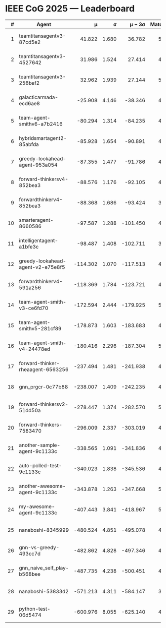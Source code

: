 # IEEE CoG 2025 — Leaderboard

| # | Agent | μ | σ | μ − 3σ | Matches | Updated |
|---:|---|---:|---:|---:|---:|---|
| 1 | teamtitansagentv3-87cd5e2 | 41.822 | 1.680 | 36.782 | 5052 | 2025-08-19 01:42 |
| 2 | teamtitansagentv3-4527642 | 31.986 | 1.524 | 27.414 | 4900 | 2025-08-19 01:42 |
| 3 | teamtitansagentv3-256baf2 | 32.962 | 1.939 | 27.144 | 5172 | 2025-08-19 01:42 |
| 4 | galacticarmada-ecd6ae8 | -25.908 | 4.146 | -38.346 | 4820 | 2025-08-19 01:42 |
| 5 | team-agent-smithv6-a7b2416 | -80.294 | 1.314 | -84.235 | 4880 | 2025-08-19 01:42 |
| 6 | hybridsmartagent2-85abfda | -85.928 | 1.654 | -90.891 | 4716 | 2025-08-19 01:42 |
| 7 | greedy-lookahead-agent-953a054 | -87.355 | 1.477 | -91.786 | 4568 | 2025-08-19 01:42 |
| 8 | forward-thinkersv4-852bea3 | -88.576 | 1.176 | -92.105 | 4075 | 2025-08-19 01:42 |
| 9 | forwardthinkerv4-852bea3 | -88.368 | 1.686 | -93.424 | 3848 | 2025-08-19 01:42 |
| 10 | smarteragent-8660586 | -97.587 | 1.288 | -101.450 | 4141 | 2025-08-19 01:42 |
| 11 | intelligentagent-a1bfe3c | -98.487 | 1.408 | -102.711 | 3846 | 2025-08-19 01:42 |
| 12 | greedy-lookahead-agent-v2-e75e8f5 | -114.302 | 1.070 | -117.513 | 4948 | 2025-08-19 01:42 |
| 13 | forwardthinkerv4-591a256 | -118.369 | 1.784 | -123.721 | 4264 | 2025-08-19 01:42 |
| 14 | team-agent-smith-v3-ce6fd70 | -172.594 | 2.444 | -179.925 | 5446 | 2025-08-19 01:42 |
| 15 | team-agent-smithv5-281cf89 | -178.873 | 1.603 | -183.683 | 4940 | 2025-08-19 01:42 |
| 16 | team-agent-smith-v4-24478ed | -180.416 | 2.296 | -187.304 | 5146 | 2025-08-19 01:42 |
| 17 | forward-thinker-rheaagent-6563256 | -237.494 | 1.481 | -241.938 | 4546 | 2025-08-19 01:42 |
| 18 | gnn_prgcr-0c77b88 | -238.007 | 1.409 | -242.235 | 4750 | 2025-08-19 01:42 |
| 19 | forward-thinkersv2-51dd50a | -278.447 | 1.374 | -282.570 | 5066 | 2025-08-19 01:42 |
| 20 | forward-thinkers-7583470 | -296.009 | 2.337 | -303.019 | 4440 | 2025-08-19 01:42 |
| 21 | another-sample-agent-9c1133c | -338.565 | 1.091 | -341.836 | 4900 | 2025-08-19 01:42 |
| 22 | auto-polled-test-9c1133c | -340.023 | 1.838 | -345.536 | 4400 | 2025-08-19 01:42 |
| 23 | another-awesome-agent-9c1133c | -343.878 | 1.263 | -347.668 | 5260 | 2025-08-19 01:42 |
| 24 | my-awesome-agent-9c1133c | -407.443 | 3.841 | -418.967 | 5160 | 2025-08-19 01:42 |
| 25 | nanaboshi-8345999 | -480.524 | 4.851 | -495.078 | 4040 | 2025-08-19 01:42 |
| 26 | gnn-vs-greedy-493cc7d | -482.862 | 4.828 | -497.346 | 4060 | 2025-08-19 01:42 |
| 27 | gnn_naive_self_play-b568bee | -487.735 | 4.238 | -500.451 | 4040 | 2025-08-19 01:42 |
| 28 | nanaboshi-53833d2 | -571.213 | 4.311 | -584.147 | 3720 | 2025-08-19 01:42 |
| 29 | python-test-06d5474 | -600.976 | 8.055 | -625.140 | 4030 | 2025-08-19 01:42 |
